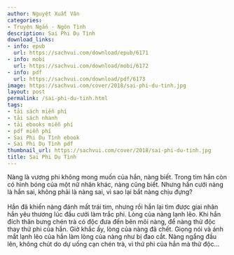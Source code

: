 ```yaml
---
author: Nguyệt Xuất Vân
categories:
- Truyện Ngắn - Ngôn Tình
description: Sai Phi Dụ Tình
download_links:
- info: epub
  url: https://sachvui.com/download/epub/6171
- info: mobi
  url: https://sachvui.com/download/mobi/6172
- info: pdf
  url: https://sachvui.com/download/pdf/6173
image: https://sachvui.com/cover/2018/sai-phi-du-tinh.jpg
layout: post
permalink: /sai-phi-du-tinh.html
tags:
- tải sách miễn phí
- tải sách nhanh
- tải ebooks miễn phí
- pdf miễn phí
- Sai Phi Dụ Tình ebook
- Sai Phi Dụ Tình pdf
thumbnail_url: https://sachvui.com/cover/2018/sai-phi-du-tinh.jpg
title: Sai Phi Dụ Tình
---
```


 <div class="item-desc text-justify"> <p>Nàng là vương phi không mong muốn của hắn, nàng biết. Trong tim hắn còn có hình bóng của một nữ nhân khác, nàng cũng biết. Nhưng hắn cưới nàng là hắn sai, không phải là nàng sai, vì sao lại bắt nàng chịu đựng?<br><br>Hắn đã khiến nàng đánh mất trái tim, nhưng rồi hắn lại tìm được giai nhân hắn yêu thương lúc đầu cưới làm trắc phi. Lòng của nàng lạnh lẽo. Khi hắn đích thân bưng chén trà có độc đưa đến bên môi nàng, để nàng thử độc thay thứ phi của hắn. Giờ khắc ấy, lòng của nàng đã chết. Giọng nói và ánh mắt lạnh lẽo của hắn làm lòng của nàng như bị đao cắt. Nàng ngẩng đầu lên, không chút do dự uống cạn chén trà, vì thứ phi của hắn mà thử độc...<br> </p> </div>